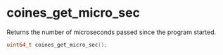 # coines_get_micro_sec
Returns the number of microseconds passed since the program started.

```C
uint64_t coines_get_micro_sec();
```